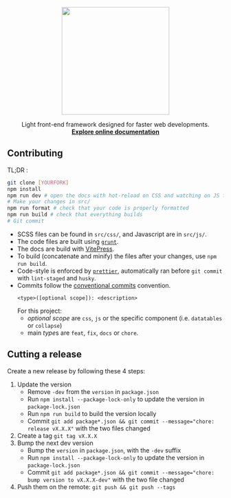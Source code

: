 <div align="center">
  <img src="https://user-images.githubusercontent.com/31383617/177853237-63dafe5a-f3ff-4eb8-a9a1-1359a1825cc2.png"  width="250" height="250">
</div>

<p align="center">
  Light front-end framework designed for faster web developments.
  <br>
  <a href="https://atom-documentation.netlify.app"><strong>Explore online documentation</strong></a>
</p>

## Contributing

TL;DR :
```bash
git clone [YOURFORK]
npm install
npm run dev # open the docs with hot-reload on CSS and watching on JS files
# Make your changes in src/
npm run format # check that your code is properly formatted
npm run build # check that everything builds
# Git commit
```

- SCSS files can be found in `src/css/`, and Javascript are in `src/js/`.
- The code files are built using [`grunt`](https://gruntjs.com/).
- The docs are build with [VitePress](https://vitepress.vuejs.org/).
- To build (concatenate and minify) the files after your changes, use `npm run build`.
- Code-style is enforced by [`prettier`](https://prettier.io), automatically ran before `git commit` with `lint-staged` and `husky`.
- Commits follow the [conventional commits](https://www.conventionalcommits.org/) convention.
  ```
  <type>([optional scope]): <description>
  ```
  For this project:
    - *optional scope* are `css`, `js` or the specific component (i.e. `datatables` or `collapse`)
    - main *type*s are `feat`, `fix`, `docs` or `chore`.

## Cutting a release

Create a new release by following these 4 steps:

1. Update the version
   - Remove `-dev` from the `version` in `package.json`
   - Run `npm install --package-lock-only` to update the version in `package-lock.json`
   - Run `npm run build` to build the version locally
   - Commit `git add package*.json && git commit --message="chore: release vX.X.X"` with the two files changed
2. Create a tag `git tag vX.X.X`
3. Bump the next dev version
   - Bump the `version` in `package.json`, with the `-dev` suffix
   - Run `npm install --package-lock-only` to update the version in `package-lock.json`
   - Commit `git add package*.json && git commit --message="chore: bump version to vX.X.X-dev"` with the two file changed
4. Push them on the remote: `git push && git push --tags`
